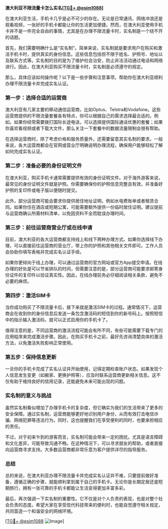 **澳大利亚不限流量卡怎么实名[[TG💪+ @esim1088](https://t.me/s/esim1088)]**

在澳大利亚生活，手机卡几乎是必不可少的存在。无论是日常通讯、网络冲浪还是观看视频，一张好的手机卡都能让你的生活更加便捷。然而，在澳大利亚使用手机卡并不是一件完全自由的事情，尤其是在办理不限流量卡时，实名制是一个绕不开的话题。

首先，我们需要明确什么是“实名制”。简单来说，实名制就是要求用户在购买和激活手机卡时，提供真实的身份信息。这些信息包括但不限于姓名、护照号、地址以及联系方式等。实名制的目的是为了维护社会治安，防止非法活动通过电话和网络进行。因此，在澳大利亚购买不限流量卡时，实名制是必须遵守的规定。

那么，具体应该如何操作呢？以下是一些步骤和注意事项，帮助你在澳大利亚顺利办理不限流量卡并完成实名认证。

### **第一步：选择合适的运营商**
澳大利亚有几家主要的移动通信运营商，比如Optus、Telstra和Vodafone。这些运营商提供的不限流量套餐各有特点，你可以根据自己的需求选择最合适的。例如，如果你经常需要拨打国际长途电话，可以选择提供国际通话优惠的套餐；如果你喜欢看视频或者下载大文件，那么关注一下套餐中的数据流量限制会很有帮助。

在选择运营商时，除了考虑价格和服务质量外，还需要留意其实名制的要求。一般来说，各大运营商都会在官网或营业厅明确说明办理流程，确保用户能够轻松了解如何完成实名认证。

### **第二步：准备必要的身份证明文件**
在澳大利亚，购买手机卡通常需要提供有效的身份证明文件。对于海外游客来说，最常见的身份证明文件就是护照。你需要确保你的护照信息完整且有效，并准备好护照的复印件或电子版以便随时提交。

此外，部分运营商可能会要求你提供居住地址证明，例如水电费账单或者租赁合同。如果你住在酒店或短期公寓，可能需要额外提供一份临时居住证明。建议提前与运营商确认所需材料清单，以免因资料不全而耽误办理时间。

### **第三步：前往运营商营业厅或在线申请**
目前，澳大利亚的各大运营商都支持线上和线下两种办理方式。如果你选择线下办理，可以直接前往运营商的营业厅，带上你的护照和其他相关文件即可。工作人员会协助你填写表格并完成实名认证手续。

如果你更倾向于线上办理，可以通过运营商的官方网站或官方App提交申请。在线办理的好处是可以节省排队的时间，但需要注意的是，部分运营商可能要求邮寄身份证件的复印件以验证真实性。因此，在线办理前务必仔细阅读相关条款，避免不必要的麻烦。

### **第四步：激活SIM卡**
当你成功购买了不限流量卡后，接下来就是激活SIM卡的过程。通常情况下，运营商会在收到你的身份信息后发送一条包含激活码的短信到你的新号码上。按照短信中的指示输入激活码，就可以正式启用你的手机卡了。

值得注意的是，不同运营商的激活流程可能会有所不同，有些可能需要下载专门的应用程序来完成激活步骤。因此，在购买手机卡之前，最好先咨询清楚具体的激活方法，以免激活失败影响正常使用。

### **第五步：保持信息更新**
一旦你的手机卡完成了实名认证并开始使用，记得定期检查账户状态。如果发现个人信息发生变更（如搬家、更换护照等），应及时联系运营商更新相关信息。这不仅有助于维持良好的信用记录，还能避免未来可能出现的问题。

### **实名制的意义与挑战**
虽然实名制看似增加了办理手机卡的复杂度，但它确实为我们的生活带来了更多的安全保障。通过实名制，运营商能够更好地识别用户身份，从而有效打击电信诈骗、网络犯罪等违法行为。同时，这也提醒我们在享受便利的同时，也要承担相应的责任。

不过，对于初来乍到的游客而言，实名制可能会带来一定的困扰。尤其是语言障碍和文化差异，可能导致沟通不畅。在这种情况下，可以寻求朋友的帮助，或者直接向运营商寻求支持。大多数运营商都非常乐意为客户提供详尽的指导服务。

### **总结**
总的来说，在澳大利亚办理不限流量卡并完成实名认证并不难，只要提前做好准备，遵循正确的步骤，就能顺利拿到属于自己的手机卡。无论你是长期定居还是短期旅行，拥有一张可靠的手机卡都能让生活变得更加丰富多彩。

最后，再次强调一下实名制的重要性。它不仅是对个人负责的表现，也是对整个社会负责的态度。希望大家在享受现代科技带来的便利时，也能自觉遵守相关规定，共同营造一个和谐安全的网络环境。

[[TG💪+ @esim1088](https://t.me/s/esim1088) ![Image](https://i.postimg.cc/4NQfJmqS/Snipaste-2025-05-13-00-14-12.png)]